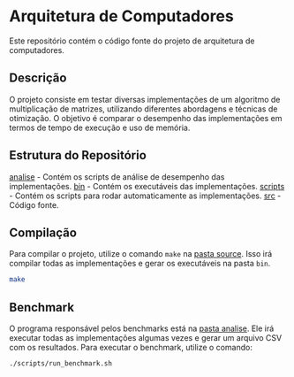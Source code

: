 # Arquitetura de Computadores
Este repositório contém o código fonte do projeto de arquitetura de computadores.

## Descrição
O projeto consiste em testar diversas implementações de um algoritmo de multiplicação de matrizes, utilizando diferentes abordagens e técnicas de otimização. O objetivo é comparar o desempenho das implementações em termos de tempo de execução e uso de memória.

## Estrutura do Repositório
[analise](analise) - Contém os scripts de análise de desempenho das implementações.
[bin](bin) - Contém os executáveis das implementações.
[scripts](scripts) - Contém os scripts para rodar automaticamente as implementações.
[src](src) - Código fonte.

## Compilação
Para compilar o projeto, utilize o comando `make` na [pasta source](src). Isso irá compilar todas as implementações e gerar os executáveis na pasta `bin`.

```bash
make
```

## Benchmark
O programa responsável pelos benchmarks está na [pasta analise](analise). Ele irá executar todas as implementações algumas vezes e gerar um arquivo CSV com os resultados. Para executar o benchmark, utilize o comando:

```bash
./scripts/run_benchmark.sh
```
